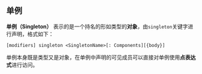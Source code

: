 ## 单例

**单例（Singleton）** 表示的是一个持名的形如类型的**对象**，由`singleton`关键字进行声明，格式如下：

```ecs
[modifiers] singleton <SingletonName>[: Components][{body}]
```

单例本身既是类型又是对象，在单例中声明的可见成员可以直接对单例使用**点表达式**进行访问。

